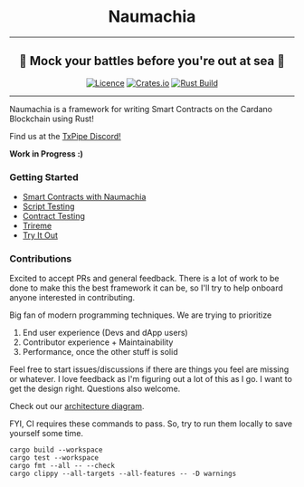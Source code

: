 <div align="center">
  <h1 align="center">Naumachia</h1>
  <hr />
    <h2 align="center" style="border-bottom: none">🌊 Mock your battles before you're out at sea 🌊</h2>

[![Licence](https://img.shields.io/github/license/MitchTurner/naumachia)](https://github.com/MitchTurner/naumachia/blob/main/LICENSE) 
[![Crates.io](https://img.shields.io/crates/v/naumachia)](https://crates.io/crates/naumachia)
[![Rust Build](https://github.com/MitchTurner/naumachia/actions/workflows/rust.yml/badge.svg?branch=master)](https://github.com/MitchTurner/naumachia/actions/workflows/rust.yml)

</div>

---

Naumachia is a framework for writing Smart Contracts on the Cardano Blockchain using Rust!

Find us at the [TxPipe Discord!](https://discord.gg/4hUAdHAexb)

**Work in Progress :)**

### Getting Started

- [Smart Contracts with Naumachia](docs/getting_started/BASICS.md)
- [Script Testing](docs/getting_started/SCRIPTS.md)
- [Contract Testing](docs/getting_started/BACKEND_BUILDER.md)
- [Trireme](docs/getting_started/TRIREME.md)
- [Try It Out](docs/getting_started/TRY_IT_OUT.md)





### Contributions

Excited to accept PRs and general feedback. There is a lot of work to be done to make this the best framework it can 
be, so I'll try to help onboard anyone interested in contributing.

Big fan of modern programming techniques. We are trying to prioritize 
1. End user experience (Devs and dApp users)
2. Contributor experience + Maintainability
3. Performance, once the other stuff is solid

Feel free to start issues/discussions if there are things you feel are missing or whatever.
I love feedback as I'm figuring out a lot of this as I go. 
I want to get the design right. Questions also welcome.

Check out our [architecture diagram](docs/ARCHITECTURE.md).

FYI, CI requires these commands to pass. So, try to run them locally to save yourself some time.
```
cargo build --workspace
cargo test --workspace
cargo fmt --all -- --check
cargo clippy --all-targets --all-features -- -D warnings
```

[1]: https://github.com/txpipe/aiken
[2]: https://en.wikipedia.org/wiki/Test-driven_development
